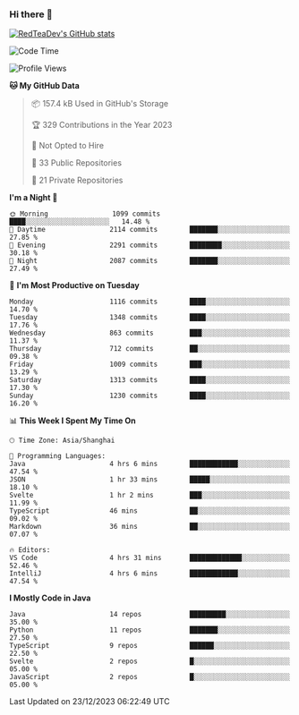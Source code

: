 ### Hi there 👋

<!--
**RedTeaDev/RedTeaDev** is a ✨ _special_ ✨ repository because its `README.md` (this file) appears on your GitHub profile.

Here are some ideas to get you started:

- 🔭 I’m currently working on ...
- 🌱 I’m currently learning ...
- 👯 I’m looking to collaborate on ...
- 🤔 I’m looking for help with ...
- 💬 Ask me about ...
- 📫 How to reach me: ...
- 😄 Pronouns: ...
- ⚡ Fun fact: ...
-->

<!--
[![wakatime](https://wakatime.com/badge/user/6b101ed0-04c0-4490-9283-eb61f2efff96.svg)](https://wakatime.com/@6b101ed0-04c0-4490-9283-eb61f2efff96)
!-->

[![RedTeaDev's GitHub stats](https://github-readme-stats.vercel.app/api?username=RedTeaDev)](https://github.com/anuraghazra/github-readme-stats)
<!--
[![willianrod's wakatime stats](https://github-readme-stats.vercel.app/api/wakatime?username=RedTeaDev)](https://github.com/anuraghazra/github-readme-stats)
!-->
<!--START_SECTION:waka-->
![Code Time](http://img.shields.io/badge/Code%20Time-1%2C954%20hrs%202%20mins-blue)

![Profile Views](http://img.shields.io/badge/Profile%20Views-0-blue)

**🐱 My GitHub Data** 

> 📦 157.4 kB Used in GitHub's Storage 
 > 
> 🏆 329 Contributions in the Year 2023
 > 
> 🚫 Not Opted to Hire
 > 
> 📜 33 Public Repositories 
 > 
> 🔑 21 Private Repositories 
 > 
**I'm a Night 🦉** 

```text
🌞 Morning                1099 commits        ████░░░░░░░░░░░░░░░░░░░░░   14.48 % 
🌆 Daytime                2114 commits        ███████░░░░░░░░░░░░░░░░░░   27.85 % 
🌃 Evening                2291 commits        ████████░░░░░░░░░░░░░░░░░   30.18 % 
🌙 Night                  2087 commits        ███████░░░░░░░░░░░░░░░░░░   27.49 % 
```
📅 **I'm Most Productive on Tuesday** 

```text
Monday                   1116 commits        ████░░░░░░░░░░░░░░░░░░░░░   14.70 % 
Tuesday                  1348 commits        ████░░░░░░░░░░░░░░░░░░░░░   17.76 % 
Wednesday                863 commits         ███░░░░░░░░░░░░░░░░░░░░░░   11.37 % 
Thursday                 712 commits         ██░░░░░░░░░░░░░░░░░░░░░░░   09.38 % 
Friday                   1009 commits        ███░░░░░░░░░░░░░░░░░░░░░░   13.29 % 
Saturday                 1313 commits        ████░░░░░░░░░░░░░░░░░░░░░   17.30 % 
Sunday                   1230 commits        ████░░░░░░░░░░░░░░░░░░░░░   16.20 % 
```


📊 **This Week I Spent My Time On** 

```text
🕑︎ Time Zone: Asia/Shanghai

💬 Programming Languages: 
Java                     4 hrs 6 mins        ████████████░░░░░░░░░░░░░   47.54 % 
JSON                     1 hr 33 mins        █████░░░░░░░░░░░░░░░░░░░░   18.10 % 
Svelte                   1 hr 2 mins         ███░░░░░░░░░░░░░░░░░░░░░░   11.99 % 
TypeScript               46 mins             ██░░░░░░░░░░░░░░░░░░░░░░░   09.02 % 
Markdown                 36 mins             ██░░░░░░░░░░░░░░░░░░░░░░░   07.07 % 

🔥 Editors: 
VS Code                  4 hrs 31 mins       █████████████░░░░░░░░░░░░   52.46 % 
IntelliJ                 4 hrs 6 mins        ████████████░░░░░░░░░░░░░   47.54 % 
```

**I Mostly Code in Java** 

```text
Java                     14 repos            █████████░░░░░░░░░░░░░░░░   35.00 % 
Python                   11 repos            ███████░░░░░░░░░░░░░░░░░░   27.50 % 
TypeScript               9 repos             ██████░░░░░░░░░░░░░░░░░░░   22.50 % 
Svelte                   2 repos             █░░░░░░░░░░░░░░░░░░░░░░░░   05.00 % 
JavaScript               2 repos             █░░░░░░░░░░░░░░░░░░░░░░░░   05.00 % 
```




 Last Updated on 23/12/2023 06:22:49 UTC
<!--END_SECTION:waka-->


